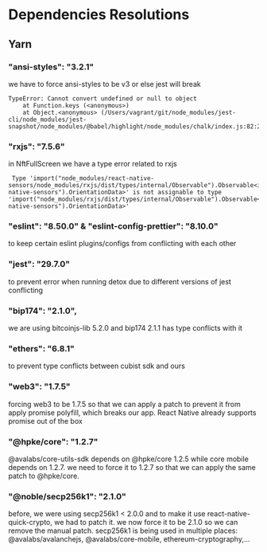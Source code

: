 # Dependencies Resolutions

## Yarn

### "ansi-styles": "3.2.1"

we have to force ansi-styles to be v3 or else jest will break

```
TypeError: Cannot convert undefined or null to object
    at Function.keys (<anonymous>)
    at Object.<anonymous> (/Users/vagrant/git/node_modules/jest-cli/node_modules/jest-snapshot/node_modules/@babel/highlight/node_modules/chalk/index.js:82:28)
```

### "rxjs": "7.5.6"

in NftFullScreen we have a type error related to rxjs

```
 Type 'import("node_modules/react-native-sensors/node_modules/rxjs/dist/types/internal/Observable").Observable<import("react-native-sensors").OrientationData>' is not assignable to type 'import("node_modules/rxjs/dist/types/internal/Observable").Observable<import("react-native-sensors").OrientationData>'
```

### "eslint": "8.50.0" & "eslint-config-prettier": "8.10.0"

to keep certain eslint plugins/configs from conflicting with each other

### "jest": "29.7.0"

to prevent error when running detox due to different versions of jest conflicting

### "bip174": "2.1.0",

we are using bitcoinjs-lib 5.2.0 and bip174 2.1.1 has type conflicts with it

### "ethers": "6.8.1"

to prevent type conflicts between cubist sdk and ours

### "web3": "1.7.5"

forcing web3 to be 1.7.5 so that we can apply a patch to prevent it
from apply promise polyfill, which breaks our app. React Native already
supports promise out of the box

### "@hpke/core": "1.2.7"

@avalabs/core-utils-sdk depends on @hpke/core 1.2.5 while core mobile depends on 1.2.7. we need to force it to 1.2.7 so that we can apply the same patch to @hpke/core.

### "@noble/secp256k1": "2.1.0"

before, we were using secp256k1 < 2.0.0 and to make it use react-native-quick-crypto, we had to patch it. we now force it to be 2.1.0 so we can remove the manual patch. secp256k1 is being used in multiple places: @avalabs/avalanchejs, @avalabs/core-mobile, ethereum-cryptography,...
